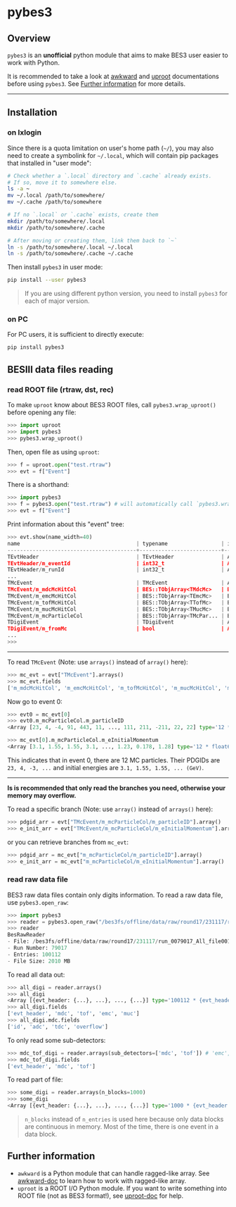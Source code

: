 # pybes3

## Overview

`pybes3` is an **unofficial** python module that aims to make BES3 user easier to work with Python.


It is recommended to take a look at [awkward](https://awkward-array.org/doc/stable/index.html) and [uproot](https://uproot.readthedocs.io/en/stable/) documentations before using `pybes3`. See [Further information](#further-information) for more details.

---

## Installation

### on lxlogin

Since there is a quota limitation on user's home path (`~/`), you may also need to create a symbolink for `~/.local`, which will contain pip packages that installed in "user mode":

```bash
# Check whether a `.local` directory and `.cache` already exists.
# If so, move it to somewhere else.
ls -a ~
mv ~/.local /path/to/somewhere/
mv ~/.cache /path/to/somewhere

# If no `.local` or `.cache` exists, create them
mkdir /path/to/somewhere/.local
mkdir /path/to/somewhere/.cache

# After moving or creating them, link them back to `~`
ln -s /path/to/somewhere/.local ~/.local
ln -s /path/to/somewhere/.cache ~/.cache
```

Then install `pybes3` in user mode:

```bash
pip install --user pybes3
```

> If you are using different python version, you need to install `pybes3` for each of major version.

### on PC

For PC users, it is sufficient to directly execute:

```bash
pip install pybes3
```


## BESIII data files reading

### read ROOT file (rtraw, dst, rec)

To make `uproot` know about BES3 ROOT files,  call `pybes3.wrap_uproot()` before opening any file:

```python
>>> import uproot
>>> import pybes3
>>> pybes3.wrap_uproot()
```

Then, open file as using `uproot`:

```python
>>> f = uproot.open("test.rtraw")
>>> evt = f["Event"]
```

There is a shorthand:

```python
>>> import pybes3
>>> f = pybes3.open("test.rtraw") # will automatically call `pybes3.wrap_uproot()`
>>> evt = f["Event"]
```

Print information about this "event" tree:

```python
>>> evt.show(name_width=40)
name                                     | typename                 | interpretation                
-----------------------------------------+--------------------------+-------------------------------
TEvtHeader                               | TEvtHeader               | AsGroup(<TBranchElement 'TE...
TEvtHeader/m_eventId                     | int32_t                  | AsDtype('>i4')
TEvtHeader/m_runId                       | int32_t                  | AsDtype('>i4')
...
TMcEvent                                 | TMcEvent                 | AsGroup(<TBranchElement 'TM...
TMcEvent/m_mdcMcHitCol                   | BES::TObjArray<TMdcMc>   | BES::As(BES::TObjArray<TMdc...
TMcEvent/m_emcMcHitCol                   | BES::TObjArray<TEmcMc>   | BES::As(BES::TObjArray<TEmc...
TMcEvent/m_tofMcHitCol                   | BES::TObjArray<TTofMc>   | BES::As(BES::TObjArray<TTof...
TMcEvent/m_mucMcHitCol                   | BES::TObjArray<TMucMc>   | BES::As(BES::TObjArray<TMuc...
TMcEvent/m_mcParticleCol                 | BES::TObjArray<TMcPar... | BES::As(BES::TObjArray<TMcP...
TDigiEvent                               | TDigiEvent               | AsGroup(<TBranchElement 'TD...
TDigiEvent/m_fromMc                      | bool                     | AsDtype('bool')
...
>>> 
```

---

To read `TMcEvent` (Note: use `arrays()` instead of `array()` here):

```python
>>> mc_evt = evt["TMcEvent"].arrays()
>>> mc_evt.fields
['m_mdcMcHitCol', 'm_emcMcHitCol', 'm_tofMcHitCol', 'm_mucMcHitCol', 'm_mcParticleCol']
```

Now go to event 0:

```python
>>> evt0 = mc_evt[0]
>>> evt0.m_mcParticleCol.m_particleID
<Array [23, 4, -4, 91, 443, 11, ..., 111, 211, -211, 22, 22] type='12 * int32'>

>>> mc_evt[0].m_mcParticleCol.m_eInitialMomentum
<Array [3.1, 1.55, 1.55, 3.1, ..., 1.23, 0.178, 1.28] type='12 * float64'>
```

This indicates that in event 0, there are 12 MC particles. Their PDGIDs are `23, 4, -3, ...` and initial energies are `3.1, 1.55, 1.55, ... (GeV)`.

---

**Is is recommended that only read the branches you need, otherwise your memory may overflow.** 

To read a specific branch (Note: use `array()` instead of `arrays()` here):

```python
>>> pdgid_arr = evt["TMcEvent/m_mcParticleCol/m_particleID"].array()
>>> e_init_arr = evt["TMcEvent/m_mcParticleCol/m_eInitialMomentum"].array()
```

or you can retrieve branches from `mc_evt`:

```python
>>> pdgid_arr = mc_evt["m_mcParticleCol/m_particleID"].array()
>>> e_init_arr = mc_evt["m_mcParticleCol/m_eInitialMomentum"].array()
```

### read raw data file

BES3 raw data files contain only digits information. To read a raw data file, use `pybes3.open_raw`:

```python
>>> import pybes3
>>> reader = pybes3.open_raw("/bes3fs/offline/data/raw/round17/231117/run_0079017_All_file001_SFO-1.raw")
>>> reader
BesRawReader
- File: /bes3fs/offline/data/raw/round17/231117/run_0079017_All_file001_SFO-1.raw
- Run Number: 79017
- Entries: 100112
- File Size: 2010 MB
```

To read all data out:

```python
>>> all_digi = reader.arrays()
>>> all_digi
<Array [{evt_header: {...}, ...}, ..., {...}] type='100112 * {evt_header: {...'>
>>> all_digi.fields
['evt_header', 'mdc', 'tof', 'emc', 'muc']
>>> all_digi.mdc.fields
['id', 'adc', 'tdc', 'overflow']
```

To only read some sub-detectors:

```python
>>> mdc_tof_digi = reader.arrays(sub_detectors=['mdc', 'tof']) # 'emc', 'muc' are also available
>>> mdc_tof_digi.fields
['evt_header', 'mdc', 'tof']
```

To read part of file:

```python
>>> some_digi = reader.arrays(n_blocks=1000)
>>> some_digi
<Array [{evt_header: {...}, ...}, ..., {...}] type='1000 * {evt_header: {ev...'>
```

> `n_blocks` instead of `n_entries` is used here because only data blocks are continuous in memory. Most of the time, there is one event in a data block.


## Further information

* `awkward` is a Python module that can handle ragged-like array. See [awkward-doc](https://awkward-array.org/doc/stable/index.html) to learn how to work with ragged-like array.
* `uproot` is a ROOT I/O Python module. If you want to write something into ROOT file (not as BES3 format!), see [uproot-doc](https://uproot.readthedocs.io/en/stable/) for help.
